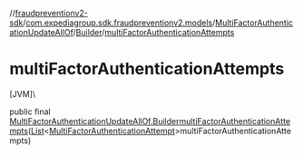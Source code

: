 //[fraudpreventionv2-sdk](../../../../index.md)/[com.expediagroup.sdk.fraudpreventionv2.models](../../index.md)/[MultiFactorAuthenticationUpdateAllOf](../index.md)/[Builder](index.md)/[multiFactorAuthenticationAttempts](multi-factor-authentication-attempts.md)

# multiFactorAuthenticationAttempts

[JVM]\

public final [MultiFactorAuthenticationUpdateAllOf.Builder](index.md)[multiFactorAuthenticationAttempts](multi-factor-authentication-attempts.md)([List](https://docs.oracle.com/javase/8/docs/api/java/util/List.html)&lt;[MultiFactorAuthenticationAttempt](../../-multi-factor-authentication-attempt/index.md)&gt;multiFactorAuthenticationAttempts)
